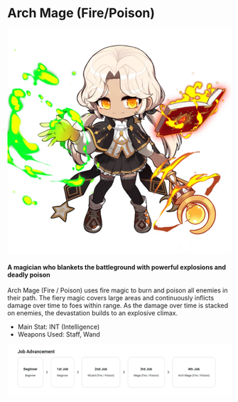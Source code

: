 # Arch Mage (Fire/Poison)

![](images/msn-101/classes-and-jobs/magician/image_1747236394499_235.png)

#### A magician who blankets the battleground with powerful explosions and deadly poison

Arch Mage (Fire / Poison) uses fire magic to burn and poison all enemies in their path. The fiery magic covers large areas and continuously inflicts damage over time to foes within range. As the damage over time is stacked on enemies, the devastation builds to an explosive climax.

*   Main Stat: INT (Intelligence)
*   Weapons Used: Staff, Wand

![](images/msn-101/classes-and-jobs/magician/image_1747236394500_953.png)